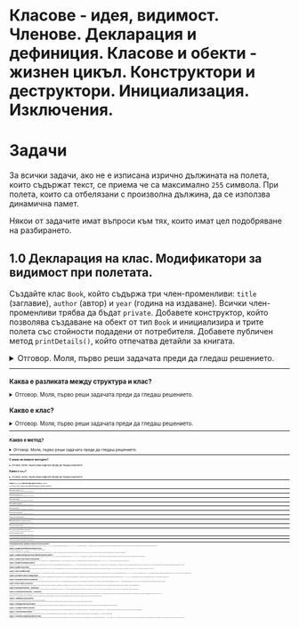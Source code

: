 # Класове - идея, видимост. Членове. Декларация и дефиниция. Класове и обекти - жизнен цикъл. Конструктори и деструктори. Инициализация. Изключения.

# Задачи

За всички задачи, ако не е изписана изрично дължината на полета, които съдържат текст, се приема че са максимално `255` символа.
При полета, които са отбелязани с произволна дължина, да се използва динамична памет.

Някои от задачите имат въпроси към тях, които имат цел подобряване на разбирането.

## 1.0 Декларация на клас. Модификатори за видимост при полетата.

Създайте клас `Book`, който съдържа три член-променливи: `title` (заглавие), `author` (автор) и `year` (година на издаване). Всички член-променливи трябва да бъдат `private`. Добавете конструктор, който позволява създаване на обект от тип `Book` и инициализира и трите полета със стойности подадени от потребителя. Добавете публичен метод `printDetails()`, който отпечатва детайли за книгата.

<details>
<summary>Отговор. Моля, първо реши задачата преди да гледаш решението.</summary>

<small><b>Пример 1: Решение на задача 1 чрез новата концепция `class`</b><small>

```c++
#include <iostream>
#include <cstring>

using std::cin;
using std::cout;
using std::endl;

const unsigned int MAX_STRING_LENGTH = 255;
const unsigned int T_ZERO_LENGTH = 1;

class Book {
private:
    char title[MAX_STRING_LENGTH + T_ZERO_LENGTH];
    char author[MAX_STRING_LENGTH + T_ZERO_LENGTH];
    int publishYear;

public:
    Book(const char * title, const char * author, int publishYear) {
        strncpy(this->title, title, MAX_STRING_LENGTH);
        this->title[MAX_STRING_LENGTH] = '\0';
        
        strncpy(this->author, author, MAX_STRING_LENGTH);
        this->author[MAX_STRING_LENGTH] = '\0';
        
        this->publishYear = publishYear;
    }
    
    void printDetailsToConsole() {
        cout << "Title: "<< title << endl;
        cout << "Author: " << author << endl;
        cout << "Year of publishing: " << publishYear << endl;
        cout << endl;
    }
};

int main() {
    Book childrenBook = Book("The neverending story", "Michael Ende", 1979);
    
    childrenBook.printDetailsToConsole();
    
    return 0;
}
```

</details>

---

### Каква е разликата между структура и клас?

<details>
<summary>Отговор. Моля, първо реши задачата преди да гледаш решението.</summary>

#### public access modifier
Всъщност когато създадем структура по следния начин:

```c++
struct Point3D {
	double x;
	double y;
	double z;
};
```

C++ я вижда по следния начин:
```c++
struct Point3D {
public: 
	double x;
	double y;
	double z;
};
```

`public:` прави следното: Всички под него е публично достъпно, което означава, че ако създадем обект от тип `Point3D`, можем да вземаме или променяме стойността.
Тоест, по подразбиране полетата и методите на структурите са публични - достъпни от всеки, които има обект от тази структура.
![alt text](image-2.png)


#### private access modifier

От друга страна, когато направим клас:

```c++
class Point2D {
	double x;
	double y;
};
```

В C++, класовете по подразбиране не дават достъп полетата и методите си.
```c++
class Point2D {
private:
	double x;
	double y;
};
```
Например, ако използваме оператор точка, нямаме достъп нито до `x`, нито до `y`.
![alt text](image-3.png)

`private:` прави полетата достъпни докато дефинираме класа, но не и когато създадем обект от него.


#### combining private and public access modifiers
Целта на това е да имаме контрол над това, как искаме нашият клас (или структура) да бъдат използвани. 

Можем да комбинираме `private` и `public` по следния начин:

```c++
class Point2D {
private:
	double x;
	double y;

public:
	double z;
};

```

Ефектът е, че обекти от тип `Point2D`, имат достъп само до `z` тъй като само то е публично.
![alt text](image-4.png)

В програмирането `public` и `private` се наричат модификатори за достъп (access modifiers) - контролират достъпа до дадени данни.

В крайна сметка единствената истинска разлика между структурите и класовете е следната - по подразбиране, полетата и методите на структурите са `public`, а на класовете `private`.

Семантиката обаче е напълно различна, общоприето правило при програмистите в индустрията е, че структурите са просто преносителни на данни, т.е. обикновено имат само полета и групират дадени данни. От друга страна класовете групират данни и операции върху тези данни. С времето ще стане ясно.

</details>

### Какво е клас?

<details>
<summary>Отговор. Моля, първо реши задачата преди да гледаш решението.</summary>
Класовете обединяват данни и операциите върху тези данни.
В случая данните са (заглавие, автор, година), а операциите върху тях са (инициализация, принтиране).

Ако трябваше да решим тази задача със знанията, които имаме досега, т.е. структури и функции, би изглеждала така:

<details>
<summary>Решение на задача 1 чрез структури и функции</summary>

<small><b>Пример 2: Решение на задача 1 чрез познатия ни материал досега - структури и функции </b><small>

```c++
#include <iostream>
#include <cstring>

using std::cin;
using std::cout;
using std::endl;

const unsigned int MAX_STRING_LENGTH = 255;
const unsigned int T_ZERO_LENGTH = 1;

struct Book {
    char title[MAX_STRING_LENGTH + T_ZERO_LENGTH];
    char author[MAX_STRING_LENGTH + T_ZERO_LENGTH];
    int publishYear;
};

void createBook(Book& book, const char * title, const char * author, int publishYear) {
        strncpy(book.title, title, MAX_STRING_LENGTH);
        book.title[MAX_STRING_LENGTH] = '\0';
        
        strncpy(book.author, author, MAX_STRING_LENGTH);
        book.author[MAX_STRING_LENGTH] = '\0';
        
        book.publishYear = publishYear;
    }
    
    void printBookDetailsToConsole(const Book& book) {
        cout << "Title: "<< book.title << endl;
        cout << "Author: " << book.author << endl;
        cout << "Year of publishing: " << book.publishYear << endl;
        cout << endl;
    }


int main() {
    Book childrenBook;
    createBook(childrenBook, "The neverending story", "Michael Ende", 1979);
    
    printBookDetailsToConsole(childrenBook);
    
    return 0;
}


```

</details>

Главният проблем на този код е, че данните (`struct Book`) и операциите, които работят с тях (`createBook`, `printBookDetailsToConsole`) са разделени. Ако имахме още 10 операции с книги, щяхме да имаме още 10 подобни функции. Това става много проблемно за четенето и разбирането на кода, особено когато добавим и още 10 структури, които със себе си носят още функции.

Класовете ни позволят да съберем тези данни, да ги скрием от външният свят и операциите върху тях в едно.

</details>


--- 

### Какво е метод?

<details>
<summary>Отговор. Моля, първо реши задачата преди да гледаш решението.</summary>

Функциите са блок от код, които имат имена и изпълняват дадена задача. 

Те са независими, т.е. можем да ги използваме директно. От друга страна, например полетата на една структура са недостъпни без да имаме обект на тази структура.

Методите комбинират функциите и полетата, те са фукнции дефинирани в контекста на дадена структура или клас. Не могат да бъдат използвани без да има инстанция от дадената структура или клас.

На много прост език - ако една функция е дефинирана между отварящата и затваряща скобка на дадена структура или клас, то тя е **метод**(англ: method).
Ако е дефинарана самостоятелна, то тя е **функция**. 

Нека илюстрираме разликата между двете със следния пример.
<small><b>Пример 3: `struct Point3D` + функция `print` </b><small>

```c++
#include <iostream>
#include <cstring>

using std::cin;
using std::cout;
using std::endl;

struct Point3D {
	double x;
	double y;
	double z;
};

void print(const Point3D& p)
{
	cout << "(" << p.x << ", " << p.y << ", " << p.z << ")" << endl;
}

int main() {
	Point3D p = { 1, 2, 3 };
	Point3D p2 = { 4, 5, 6 };

	print(p); // (1, 2, 3)
	print(p2); // (4, 5, 6)

	return 0;
}
```
<small><b>Пример 4: Визуализация - създаване на обекти и извикване на функцията `print()` </b><small>
![alt text](image.png)


Ако искаме да превърнем функцията `print` в метод, просто я преместваме самата структура(или клас).

<small><b>Пример 5: `struct Point3D` + метод `print` </b><small>

```c++
#include <iostream>
#include <cstring>

using std::cin;
using std::cout;
using std::endl;

struct Point3D {
	double x;
	double y;
	double z;

	// 1. Move print() function in to the context of Point3D.
	// 2. Remove input parameter const Point3D& p. Since we're in the context of the structure, we have direct access to its fields.
	void print()
	{
		cout << "(" << x << ", " << y << ", " << z << ")" << endl;
	}
};


int main() {
	Point3D p = { 1, 2, 3 };
	Point3D p2 = { 4, 5, 6 };

	// instead of calling a function and passsing the point object -> print(p), access the print method
	p.print(); // (1, 2, 3)
	p2.print(); // (4, 5, 6)

	return 0;
}

```

<small><b>Пример 6: Визуализация - създаване на обекти и извикване на **метод** `print()` </b><small>
![alt text](image-1.png)

</details>


--- 

### С какво ни помагат методите?

<details>
<summary>Отговор. Моля, първо реши задачата преди да гледаш решението.</summary>

1. В контекстът на структурите и класове са много удобни. Те ни дават достъп до полетата на структурите или класовете. 
Аргументите, които досега трябваше да подаваме като параметър `void print(const Point3D& p)`, вече са ненужни, тъй като сме в контекстът на самата структура или клас, имаме просто `void print()`, където методът има достъп до полетата, които в предишния пример биха принадлежали на `const Point3D& p`.

2. Извикването е по-интуитивно `print(p)` срещу `p.print()` при методите. Това става доста по-ясно когато имаме много аргументи.
Например `p.distanceTo(p2)` е по-ясно от `distanceTo(p, p2)`.

3. При класовете, методите имат достъп по `private` полетата, които по-принцип са недостъпни. Надолу има въпрос, които изяснява тематиката около `private`.
</details>


### Какво е `this`?

<details>
<summary>Отговор. Моля, първо реши задачата преди да гледаш решението.</summary>
Указател към текущата инстанция на класа. Има различни приложение, за момента едно от тях е, че ни позволява да имаме методи, които имат параметри с имена, които съвпадат с имената на полетата на структурата и класа.

Разгледайте разликите между тези 2 примера на `print()`. Всъщност няма такива.

<small><b>Пример xxxx: ??? </b><small>

```c++
#include <iostream>
#include <cstring>

using std::cin;
using std::cout;
using std::endl;

struct Point3D {
	double x;
	double y;
	double z;

	void print()
	{
		// 1. When p.print() is called, this->x = 1, this->y = 2, this->z = 3.
		// 2. When p2.print() is called, this->x = 4, this->y = 5, this->z = 6.
		cout << "(" << this->x << ", " << this->y << ", " << this->z << ")" << endl;
	}

    // 3. Completely same as the print() above. If we skip used "this->" it is implicitly added by the compiler.
    void print()
	{
		cout << "(" << x << ", " << y << ", " << z << ")" << endl;
	}

    // 4. Enables defining a second "double z" for methods, as we can reference our field "double z" through "this->z".
	bool hasEqualZ(double z)
	{
		return this->z == z;
	}
};


int main() {
	Point3D p = { 1, 2, 3 };
	Point3D p2 = { 4, 5, 6 };

	p.print(); // (1, 2, 3)
	p2.print(); // (4, 5, 6)

	return 0;
}

```

В случая, ако сложим `breakpoint` на `print()` метода,

1. При изпълнението на `p.print()`, `this` ще сочи към `0x40` и `this->x == 1`.
2. При изпълнението на `p2.print()`, `this` ще сочи към `0x49` и `this->x == 4`

<small><b>Пример xxxx: ??? </b><small>
![alt text](image-5.png)

</details>

--- 


### Какво е `private`? Има ли нещо друго освен `private`?

<details>
<summary>Отговор. Моля, първо реши задачата преди да гледаш решението.</summary>

Даден код в един клас, можем да разделим на 2 части, `public` и `private`.
`public` кодът е това, до което има достъп потребителя на този код, ако вземем една пералня, `public` частта от нея биха били бутоните, които ни предлагат различни функции за пране на нашите дрехи.

От друга страна `private` е код, до който потребителя няма достъп, той е съдържа вътрешната логика и всякакви подпомагащи функции, които са нужни за да се свърши очакваната работа. В метафората за пералнята, `private` са всички други неща, които има и прави пералнята, за да изпълни функционалностите на публичната част.

В примера, публичната функционалност на класа `Point3D` е да го инициализираме чрез `init()` и да проверим дали дадена точна е на по-малко разтояние от даденото с метода `isWithinDistance()`.

За да проверим дали дадена точна е на по-малко дистанция от очакваната има нужда да пресметнем дистанцията между двете точки, това правим чрез метода `calculateDistanceTo`, който е `private`, т.е. можем да го използваме във всички `public` и `private` методи, но не можем да го използваме извън класа, т.е чрез обект от този клас.

Защо? Защото така сме решили. Когато получим проблем, който трябва да решим, ние моделираме решение, в което ще участвам много различни класове, много важна част от решението е да преценим какви класове ще имаме и какви ще публичните им методи, защото тези класове ще взаимодействат един с друг, точно чрез публичните си методи, ще получават данни от другите класове чрез тях и ще връщат данни да другите класове чрез тях. `private` методите главно ще отговарят за изпълнението на ключовата част от работата, която не е важна за останалите класове, те се интересуват само от резултата.

Следният пример илюстрира разделението на `public` и `private`:

<small><b>Пример xxxx: ??? </b><small>

```c++
#include <iostream>
#include <cstring>

using std::cin;
using std::cout;
using std::endl;


class Point3D {
private:
    double x;
    double y;
    double z;
    
    double calculateDistanceTo(const Point3D& other) const {
        return sqrt(pow(other.x - x, 2) + pow(other.y - y, 2) + pow(other.z - z, 2));
    }
public:
    void init(double x, double y, double z) {
        this->x = x;
        this->y = y;
        this->z = z;
    }
    
    bool isWithinDistance(const Point3D& other, double distance) {
        double actualDistance = calculateDistanceTo(other);
        return actualDistance <= distance;
    }
};

int main() {
    Point3D p1;
    p1.init(1, 1, 1);
    
    Point3D p2;
    p2.init(2, 2, 2);
    
    cout << p1.isWithinDistance(p2, 2) << endl;
    
    return 0;
}

```

<small><b>Пример xxxx: ??? </b><small>
![Alt text](image-6.png)

</details>

---

### Защо искаме нещо да е `private`?

<details>
<summary>Отговор. Моля, първо реши задачата преди да гледаш решението.</summary>
Една от основните принципи на ООП-то е енкапсулация(`encapsulation`), виж надолу.

`private` ни дава два плюса:
1. **Защита на данните** - когато нещо е `private`, то не може да бъде променено отвън класа, т.е. имаме пълен контрол над валидността на нашите данни
2. **Скриване на имплементация** - Дадена калкулация, може да е хиляди редове код, всичко това можем да скрием в `private` методи и да имаме само 1 публичен, които връща резултата. Това безкрайно много опростява използването на тази функционалност.

</details>

--- 

### Защо искаме нещо да е `public`?

<details>
<summary>Отговор. Моля, първо реши задачата преди да гледаш решението.</summary>

`public` и `private` се допълват взаимно, `public` ни дава:
1. **Контрол над формата на класа спрямо външния свят** - имаме пълния контрол как искаме да изглежда това, което останалите класове виждат и използват. Как се казват методите, какво връщат, какви параметри приемат, дали дадени полета са достъпни или не
2. **Леснота при употреба** - тъй като за външния свят само и единствено публичните методи и полета са видими, то тъй като сме скрили всичко сложно вътре в класа, на външния свят показваме най-лесната за разбиране част, която прави този клас полезен.

</details>

--- 

### Какво е енкапсулация?

<details>
<summary>Отговор. Моля, първо реши задачата преди да гледаш решението.</summary>
Енкапсулацията е абстрактната идея за групирането на данните и операциите върху тях в едно.
Тази абстрактна идея приложена в ООП-то са **класовете**:
1. Данните са `public` и `private` полетата на класа
2. операциите върху тях са `public` и `private` методите на класа

Целите на енкапсулирането на данни и операциите върху тях са самите цели на `private access modifier`-a:
1. **Защита на данните** - ако пишем банков софтуер, не искаме да може се теглят пари от банкови сметки с отрицателен баланс
2. **Скриване на сложността** - не искаме потребителят да изпълнява 15 метода, за да свърши една операция, вместо това имаме 1 публичен метод, който извиква 15-те `private` метода.

Ползите от енкапсулацията са:
1. **Подробена разделеност на кода** - всеки клас прави едно нещо и го прави добре, сложността е скрита в него и той взаимодейства чрез своя `public interface` (публичен интерфейс) с останалите класове по най-лесния начин.
2. **По-голяма гъвкавост и поддръжка** - тъй като другите класове имат достъп само до публичния интерфейс на нашия код, стига да не го променяме, можем да променяме колкото е нужно в `private` частта.
3. **Подобрена сигурност на данните** - Ако не можем да променим нещо, няма да го променим по погрешка или дори и да искаме.

В крайна сметка това е абстракна идея, която прилагаме на практика, чрез пособите на C++ - класове, полета, методи, модификатори за достъп + нашата нагласа и моделиране на проблемите, с които се сблъскваме.

</details>

--- 

### Какво е публичен интерфейс?

<details>
<summary>Отговор. Моля, първо реши задачата преди да гледаш решението.</summary>
Следните отговори на този въпрос са еквивалентни:
1. Това, което вижда светът, която използва вашия клас
2. Публичните методи и полета
3. Бутоните на пералнята

Защо?
Класът се разделя на `public` и `private` част спрямо принципът енкапсулация. `public` е частта на класа, която e достъпва от пограмистите които използват този клас. В случая ние сме авторите и потребителите на класовете, които използваме. Друго име за публичната част на един клас е `public interface`(това не е ключова дума в c++, а общ език на програмстите).

</details>

--- 


### Какво е конструктор?

<details>
<summary>Отговор. Моля, първо реши задачата преди да гледаш решението.</summary>

</details>

--- 

### Как се използва конструктор?

<details>
<summary>Отговор. Моля, първо реши задачата преди да гледаш решението.</summary>

</details>

---

### С какво е полезен конструкторът?

<details>
<summary>Отговор. Моля, първо реши задачата преди да гледаш решението.</summary>

</details>

---

### Можем ли да имаме повече от един конструктор?

<details>
<summary>Отговор. Моля, първо реши задачата преди да гледаш решението.</summary>

</details>

---

### Какво е жизнен цикъл на обект?

<details>
<summary>Отговор. Моля, първо реши задачата преди да гледаш решението.</summary>

</details>

---

### Кога използвам структура? Кога използвам клас?

<details>
<summary>Отговор. Моля, първо реши задачата преди да гледаш решението.</summary>

</details>

### За какво използваме класовете?

<details>
<summary>Отговор. Моля, първо реши задачата преди да гледаш решението.</summary>

</details>


---

### 

<details>
<summary>Отговор. Моля, първо реши задачата преди да гледаш решението.</summary>

</details>

---

###

<details>
<summary>Отговор. Моля, първо реши задачата преди да гледаш решението.</summary>

</details>

--- 

## 1.1 Инстанциране на клас. Промяна на стойностите на полетата (setters)
Модифицирайте клас `Book` като добавите публични методи за задаване на нови стойности на полетата `title`, `author` и `year`. Имената на методите трябва да бъдат `setTitle`, `setAuthor` и `setYear`. След това, във функция `main()`, създайте обект от тип `Book`, задайте му начални стойности чрез конструктора, променете стойностите на неговите полета с новосъздадените методи и отпечатайте новите детайли за книгата.

## Задача 1.2 Добавяне на валидация при промяна на полета
Добавете прости проверки в методите `setTitle`, `setAuthor` и `setYear` в класа `Book`, за да осигурите, че:

`title` и `author` не са празни низове.
`year` е по-голяма от 0.

Ако стойностите не отговарят на тези условия, методите не трябва да променят съответните полета. Във функция `main()`, тествайте тези проверки като опитате да зададете невалидни стойности на полетата на обект от тип `Book` и след това отпечатайте детайлите за книгата, за да потвърдите, че промените не са приложени.

## Задача 1.3 Добавяне на методи за достъп до стойностите на полетата (getters)
Разширете класа `Book`, като добавите публични методи, които позволяват достъп до стойностите на полетата `title`, `author` и `year`. Имената на тези методи трябва да бъдат `getTitle`, `getAuthor` и `getYear`. Във функция `main()`, създайте обект от тип `Book`, задайте му стойности, използвайте новите методи за достъп до стойностите на полетата и отпечатайте резултатите на конзолата.

## Задача 1.4 Добавяне на конструктор по подразбиране
Добавете конструктор по подразбиране в класа `Book`, който инициализира `title` и `author` с празен низ, а `year` с 0. Модифицирайте функцията `main()`, така че да създадете обект от тип `Book` без да подавате аргументи на конструктора. Използвайте метода `printDetailsToConsole()`, за да отпечатате стойностите на полетата на този обект.

## Задача 1.5 Добавяне на копиращ конструктор
Добавете копиращ конструктор в класа `Book`, който позволява създаването на нов обект като копие на вече съществуващ. Този конструктор трябва да копира стойностите на `title`, `author` и year от съществуващия обект към новия. Във функцията `main()`, създайте обект от тип `Book`, инициализирайте го с конструктора, и след това използвайте копиращия конструктор, за да създадете копие на този обект. Отпечатайте детайлите за двете книги, за да проверите дали копирането е успешно.

## Задача 1.6 Добавяне на деструктор
Добавете деструктор в класа `Book`. Въпреки че в този пример деструкторът няма да извършва реална работа (тъй като не се използва динамична памет), включете изписване на съобщение до конзолата, което индикира, че деструкторът е извикан. Това ще ви помогне да наблюдавате кога точно обектите от тип Book са унищожени. Тествайте това в `main()` като създадете и унищожите обект от тип `Book`.

## Задача 1.7 Работа с динамична памет
Модифицирайте класа `Book` така, че `title` и `author` да се съхраняват като указатели към `char`, алокирани динамично. Променете конструктора, копиращия конструктор и деструктора, така че да управляват правилно динамичната памет (копиране на низове и освобождаване на ресурси). Също така, модифицирайте методите `setTitle` и `setAuthor`, за да работят с динамична памет. В `main()`, демонстрирайте създаването, копирането и унищожаването на обекти от тип `Book`, които използват динамична памет.

## Задача 1.8 Използване на списък с инициализатори
Добавете конструктор в класа `Book`, който използва списък с инициализатори за членовете, вместо да ги инициализира в тялото на конструктора. Това е по-ефективен начин за инициализация на член-данните, особено когато работим с комплексни типове. Примерите включват конструктор, който приема стойности за `title`, `author` и `year`, и ги задава директно чрез списъка с инициализатори. Покажете как се използва този конструктор в `main()`.

## Задача 1.9 Реализация на оператор за присвояване
Реализирайте оператора за присвояване в класа `Book`, като се уверите, че той коректно копира стойностите на всички полета от един обект в друг, управлявайки динамичната памет адекватно. Това включва проверка за самоприсвояване и освобождаване на старата памет преди копирането на новата. В `main()`, демонстрирайте присвояването на един обект от тип `Book` на друг и проверете дали присвояването е извършено коректно.

## Задача 1.10 Работа с масив от обекти Book
Създайте масив от обекти `Book`. Инициализирайте всеки елемент на масива с различни стойности, като използвате конструктора с параметри, който сте дефинирали по-рано. След това, използвайте цикъл, за да отпечатате детайлите на всяка книга в масива. Това ще ви позволи да демонстрирате уменията си за работа с масиви от обекти и манипулирането им.

## Задача 1.11 Реализация на оператор << за класа Book
Реализирайте оператора за изход `<<` за класа `Book`, така че да може да отпечатате обект от тип `Book` директно към стандартния изход, използвайки `std::cout`. Това включва дефиниране на приятелска функция в класа, която приема `std::ostream&` и обект от тип `Book`, и изписва детайлите за книгата. Тестовете в `main()` трябва да демонстрират тази функционалност.

## Задача 1.12: Презаписване на оператора >> за класа Book

Добавете функционалност към класа `Book`, която позволява обектите от този тип да бъдат четени от стандартния вход (или друг поток вход), използвайки оператора `>>`. Трябва да дефинирате приятелска функция към класа, която презаписва оператора `>>`. Тази функция трябва да прочете заглавието, автора и годината на издаване на книгата, и да зададе прочетените стойности на подадения като аргумент обект от тип `Book`.

`friend std::istream& operator>>(std::istream& in, Book& book);`

Във функцията `main()`, демонстрирайте четенето на информация за една книга от стандартния вход, използвайки оператора `>>`, и след това отпечатайте информацията за книгата, за да потвърдите, че данните са били успешно прочетени и зададени на обекта.

## Задача 2.1: Дефиниране на класа BookStore

Създайте клас `BookStore`, който съдържа масив от обекти `Book`. Включете следните функционалности:

Конструктор по подразбиране, който инициализира празен магазин за книги.
Метод за добавяне на книга в магазина.
Метод за премахване на книга от магазина по заглавие и автор.
Метод за отпечатване на всички книги в магазина.

## Задача 2.2: Реализация на методи за BookStore

Реализирайте методите дефинирани в задача 2.1. Уверете се, че методът за добавяне правилно вмъква нови книги в масива, а методът за премахване изтрива съответната книга, ако тя съществува в магазина. Методът за отпечатване трябва да показва детайлна информация за всяка книга в магазина.

## Задача 2.3: Сортиране на книгите в BookStore

Добавете функционалност в класа `BookStore`, която позволява сортирането на книгите по година на издаване във възходящ ред. Можете да използвате вградени алгоритми за сортиране от стандартната библиотека на C++. Демонстрирайте тази функционалност в `main()`, като добавите няколко книги в магазина и след това отпечатате списъка с книги след сортирането.

## Задача 2.4: Търсене на книга в BookStore

Имплементирайте метод в класа `BookStore`, който позволява търсенето на книга по заглавие и автор. Методът трябва да връща индекса на книгата в масива, ако тя е намерена, или `-1`, ако книгата не съществува в магазина. Тествайте този метод в `main()`, като търсите за конкретна книга.

## Задача 2.5: Запазване и зареждане на BookStore от файл

Разширете класа `BookStore` с методи за запазване на целия магазин за книги в текстов файл и зареждане от такъв файл. Методите save и load трябва да записват и съответно четат всички книги от магазина, използвайки файлов поток. Демонстрирайте тези методи в `main()`, като създадете `BookStore`, добавите няколко книги, запазите магазина в файл, след това заредите магазина от същия файл и отпечатате съдържанието, за да потвърдите, че всички операции са изпълнени успешно.